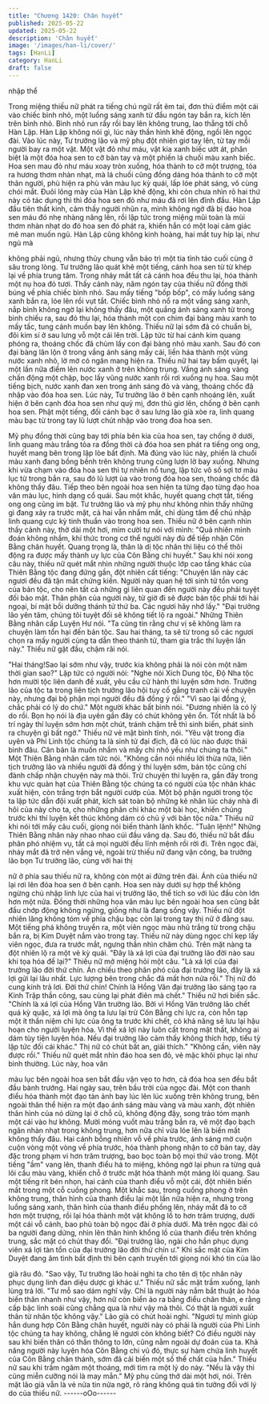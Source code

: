 ```yaml
---
title: "Chương 1420: Chân huyết"
published: 2025-05-22
updated: 2025-05-22
description: 'Chân huyết'
image: '/images/han-li/cover/'
tags: [HanLi]
category: HanLi
draft: false
---
```


nhập thể

Trong miệng thiếu nữ phát ra tiếng chú ngữ rất êm tai, đơn thủ
điểm một cái vào chiếc bình nhỏ, một luồng sáng xanh từ đầu
ngón tay bắn ra, kích lên trên bình nhỏ.
Bình nhỏ run rẩy rồi bay lên không trung, lao thẳng tới chỗ Hàn
Lập.
Hàn Lập không nói gì, lúc này thần hình khẽ động, ngồi lên ngọc
đài.
Vào lúc này, Tư trưởng lão và mỹ phụ đột nhiên giơ tay lên, từ tay
mỗi người bay ra một vật.
Một vật đỏ như máu, vật kia xanh biếc ướt át, phân biệt là một
đóa hoa sen to cỡ bàn tay và một phiến lá chuối màu xanh biếc.
Hoa sen mau đỏ như máu xoay tròn xuống, hóa thành to cỡ một
trượng, tỏa ra hương thơm nhàn nhạt, mà lá chuối cũng đồng
dáng hóa thành to cỡ một thân người, phù hiện ra phù văn màu
lục kỳ quái, lấp lóe phát sáng, vô cùng chói mắt.
Đuôi lông mày của Hàn Lập khẽ động, khi còn chưa nhìn rõ hai
thứ này có tác dụng thì thì đóa hoa sen đỏ như máu đã rơi lên
đỉnh đầu.
Hàn Lập đầu tiên thất kinh, cảm thấy người nhũn ra, mình không
ngờ đã bị đáo hoa sen máu đó nhẹ nhàng nâng lên, rồi lập tức
trong miệng mũi toàn là mùi thơm nhàn nhạt do đó hoa sen đó
phát ra, khiến hắn có một loại cảm giác mê man muốn ngủ.
Hàn Lập cũng không kinh hoàng, hai mắt tuy híp lại, như ngủ mà

không phải ngủ, nhưng thủy chung vẫn bảo trì một tia tỉnh táo
cuối cùng ở sâu trong lòng.
Tư trưởng lão quát khẽ một tiếng, cánh hoa sen từ từ khép lại về
phía trung tâm.
Trong nháy mắt tất cả cánh hoa đều thu lại, hóa thành một nụ hoa
đỏ tươi.
Thấy cảnh này, năm ngón tay của thiếu nữ đồng thời búng về
phía chiếc bình nhỏ.
Sau mấy tiếng "bốp bốp", có mấy luồng sáng xanh bắn ra, lóe lên
rồi vụt tắt. Chiếc bình nhỏ nổ ra một vầng sáng xanh, nắp bình
không ngờ lại không thấy đâu, một quầng ánh sáng xanh từ trong
bình chiếu ra, sau đó thu lại, hóa thành một con chim đại bàng
màu xanh to mấy tấc, tung cánh muốn bay lên không.
Thiếu nữ lại sớm đã có chuẩn bị, đôi kim sí ở sau lưng vỗ một cái
lên trời.
Lập tức từ hai cánh kim quang phóng ra, thoáng chốc đã chùm
lấy con đại bàng nhỏ màu xanh. Sau đó con đại bàng lăn lộn ở
trong vầng ánh sáng mấy cái, liền háa thành một vũng nước xanh
nhỏ, lờ mờ có ngân mang hiện ra.
Thiếu nữ hai tay bấm quyết, lại một lần nữa điểm lên nước xanh
ở trên không trung.
Vầng ánh sáng vàng chấn động một chập, bọc lấy vũng nước
xanh rồi rơi xuống nụ hoa.
Sau một tiếng bịch, nước xanh đan xen trong ánh sáng đỏ và
vàng, thoáng chốc đã nhập vào đóa hoa sen. Lúc này, Tư trưởng
lão ở bên cạnh nhoáng lên, xuất hiện ở bên cạnh đóa hoa sen
như quỷ mị, đơn thủ giơ lên, chống ở bên cạnh hoa sen.
Phật một tiếng, đối cánh bạc ở sau lưng lão già xòe ra, linh quang
màu bạc từ trong tay lũ lượt chút nhập vào trong đoa hoa sen.

Mỹ phụ đồng thời cũng bay tới phía bên kia của hoa sen, tay
chống ở dưới, linh quang màu trắng tỏa ra đồng thời cả đóa hoa
sen phát ra tiếng ong ong, huyết mang bên trong lập lòe bất định.
Mà đúng vào lúc này, phiến là chuối màu xanh đang bồng bềnh
trên không trung cũng lượn lờ bay xuống. Nhưng khi vừa chạm
vào đóa hoa sen thì tự nhiên nổ tung, lập tức vô số sợi tơ màu lục
từ trong bắn ra, sau đó lũ lượt ùa vào trong đóa hoa sen, thoáng
chốc đã không thấy đâu.
Tiếp theo bên ngoài hoa sen hiện ta từng đạo từng đạo hoa văn
màu lục, hình dạng cổ quái. Sau một khắc, huyết quang chợt tắt,
tiếng ong ong cũng im bặt.
Tư trưởng lão và mỹ phụ như không nhìn thấy những gì đang xảy
ra trước mặt, cả hai vẫn nhắm mắt, chỉ dùng tâm để chú nhập linh
quang cực kỳ tinh thuần vào trong hoa sen.
Thiếu nữ ở bên cạnh nhìn thấy cảnh này, thở dài một hơi, mỉm
cười tự nói với mình: "Quả nhiên mình đoán không nhầm, khí
thức trong cơ thể người này đủ để tiếp nhận Côn Bằng chân
huyết. Quang trọng là, thân là dị tộc nhân thì liệu có thể thôi động
ra được mấy thành uy lực của Côn Bằng chi huyết."
Sau khi nói xong câu này, thiếu nữ quét mắt nhìn những người
thuộc lớp cao tầng khác của Thiên Bằng tộc đang đứng gần, đột
nhiên cất tiếng: "Chuyện lần này các ngươi đều đã tận mắt chứng
kiến. Người này quan hệ tới sinh tử tồn vong của bản tộc, cho nên
tất cả những gì liên quan đến người này đều phải tuyệt đối bảo
mật. Thân phận của người này, từ giờ đi sẽ được bản tộc phái tới
hải ngoại, bí mật bồi dưỡng thánh tử thứ ba. Các ngươi hãy nhớ
lấy."
"Đại trưởng lão yên tâm, chúng tôi tuyệt đối sẽ không tiết lộ ra
ngoài." Những Thiên Bằng nhân cấp Luyện Hư nói.
"Ta cũng tin rằng chư vị sẽ không làm ra chuyện làm tổn hại đến
bản tộc. Sau hai tháng, ta sẽ từ trong số các ngươi chọn ra mấy
người cùng ta dẫn theo thánh tử, tham gia trắc thí luyện lần này."
Thiếu nữ gật đầu, chậm rãi nói.

"Hai tháng!Sao lại sớm như vậy, trước kia không phải là nói còn
một năm thời gian sao?" Lập tức có người nói: "Nghe nói Xích
Dung tộc, Độ Nha tộc hơn mười tộc liên danh đề xuất, yêu cầu cử
hành thí luyện sớm hơn. Trưởng lão của tộc ta trong liên tịch
trưởng lão hội tuy cố gắng tranh cãi về chuyện này, nhưng đại bộ
phận mọi người đều đã đồng ý rồi."
"Vì sao lại đồng ý, chắc phải có lý do chứ." Một người khác bất
bình nói.
"Đương nhiên là có lý do rồi. Bọn họ nói là địa uyên gần đây có
chút không yên ổn. Tốt nhất là bố trí ngày thí luyện sớm hơn một
chút, tránh chậm trễ thì sinh biến, phát sinh ra chuyện gì bất ngờ."
Thiếu nữ vẻ mặt bình tĩnh, nói.
"Yêu vật trong địa uyên và Phi Linh tộc chúng ta là sinh tử đại
địch, đã có lúc nào được thái bình đâu. Căn bản là muốn nhắm và
mấy chi nhỏ yếu như chúng ta thôi." Một Thiên Bằng nhân căm
tức nói.
"Không cần nói nhiều lời thừa nữa, liên tịch trưởng lão và nhiều
người đã đồng ý thí luyện sớm, bản tộc cũng chỉ đành chấp nhận
chuyện này mà thôi. Trừ chuyện thí luyện ra, gần đây trong khu
vực quản hạt của Thiên Bằng tộc chúng ta có người của tộc nhân
khác xuất hiện, còn trắng trợn bắt người cướp của. Một bộ phận
người trong tộc ta lập tức dẫn đội xuất phát, kích sát toàn bộ
những kẻ nhân lúc cháy nhà đi hôi của này cho ta, cho những
phân chi khác một bài học, khiến chúng trước khi thí luyện kết
thúc không dám có chủ ý với bản tộc nữa." Thiếu nữ khi nói tới
mấy câu cuối, giọng nói biến thành lãnh khốc.
"Tuân lệnh!" Những Thiên Bằng nhân này nhao nhao cúi đầu
vâng dạ.
Sau đó, thiếu nữ bắt đầu phân phó nhiệm vụ, tất cả mọi người
đều lĩnh mệnh rồi rời đi.
Trên ngọc đài, nháy mắt đã trở nên vắng vẻ, ngoài trừ thiếu nữ
đang vận công, ba trưởng lão bọn Tư trưởng lão, cùng với hai thị

nữ ở phía sau thiếu nữ ra, không còn một ai đứng trên đài.
Ánh của thiếu nữ lại rơi lên đóa hoa sen ở bên cạnh.
Hoa sen này dưới sự hợp thể không ngừng chú nhập linh lực của
hai vị trưởng lão, thể tích so với lúc đầu còn lớn hơn một nửa.
Đồng thời những hoa văn màu lục bên ngoài hoa sen cũng bắt
đầu chớp động không ngừng, giống như là đang sống vậy.
Thiếu nữ đột nhiên lăng không tóm về phía chậu bạc còn lại trong
tay thị nữ ở đằng sau.
Một tiếng phá không truyền ra, một viên ngọc màu nhũ trắng từ
trong chậu bắn ra, bị Kim Duyệt nắm vào trong tay.
Thiếu nữ này dùng ngọc chỉ kẹp lấy viên ngọc, đưa ra trước mắt,
ngưng thần nhìn chăm chú.
Trên mặt nàng ta đột nhiên lộ ra một vẻ kỳ quái. "Đây là xá lợi của
đại trưởng lão đời nào sau khi tọa hóa để lại?" Thiếu nữ mở
miệng hỏi một câu.
"Là xá lợi của đại trưởng lão đời thứ chín. Án chiếu theo phân phó
của đại trưởng lão, đây là xá lợi gửi lại lâu nhất. Lực lượng bên
trong chắc đã mất hơn nửa rồi." Thị nữ đó cung kính trả lơi.
Đời thứ chín! Chính là Hồng Vân đại trưởng lão sáng tạo ra Kinh
Trập thần công, sau cùng lại phát điên mà chết." Thiếu nữ hơi
biến sắc.
"Chính là xá lợi của Hồng Vân trưởng lão. Bởi vì Hồng Vân
trưởng lão chết quá kỳ quặc, xá lợi mà ông ta lưu lại trừ Côn
Bằng chi lực ra, còn hỗn tạp một ít thần niệm chi lực của ông ta
trước khi chết, có khả năng sẽ lưu lại hậu hoạn cho người luyện
hóa. Vì thế xá lợi này luôn cất trong mật thất, không ai dám tùy
tiện luyện hóa. Nếu đại trưởng lão cảm thấy không thích hợp, tiểu
tỳ lập tức đối cái khác." Thị nữ có chút bất an, giải thích."
"Không cần, viên này được rồi." Thiếu nữ quét mắt nhìn đáo hoa
sen đỏ, vẻ mặc khôi phục lại như bình thường. Lúc này, hoa văn

màu lục bên ngoài hoa sen bắt đầu vặn vẹo to hơn, cả đóa hoa
sen đều bắt đầu bành trướng.
Hai ngày sau, trên bầu trời của ngọc đài.
Một con thanh điểu hóa thành một đạo tàn ảnh bay lúc lên lúc
xuống trên không trung, bên ngoài thân thể hiện ra một đạo ánh
sáng màu vàng và màu xanh, đột nhiên thân hình của nó dừng lại
ở chỗ cũ, không động đậy, song trảo tóm mạnh một cái vào hư
không.
Mười móng vuốt màu trắng bắn ra, vẽ một đạo bạch ngân nhàn
nhạt trong không trung, hơn nữa chỉ vừa lóe lên là biến mất
không thấy đâu.
Hai cánh bỗng nhiên vỗ về phía trước, ánh sáng mờ cuộn cuộn
vòng một vòng về phía trước, hóa thành phong nhận to cỡ bàn
tay, dày đặc trong phạm vi hơn trăm trượng, bao bọc toàn bộ mọi
thứ vào trong.
Một tiếng "ầm" vang lên, thanh điểu há to miệng, không ngờ lại
phun ra từng quả lôi cầu màu vàng, khiến chỗ ở trước mặt hóa
thành một mảng lôi quang.
Sau một tiếng rít bén nhọn, hai cánh của thanh điểu vỗ một cái,
đột nhiên biến mất trong một cỗ cuồng phong.
Một khắc sau, trong cuồng phong ở trên không trung, thân hình
của thanh điểu lại một lần nữa hiện ra, nhưng trong luồng sáng
xanh, thân hình của thanh điểu phồng lên, nháy mắt đã to cỡ hơn
một trượng, rồi lại hóa thành một vật không lồ to hơn trăm trượng,
dưới một cái vỗ cánh, bao phủ toàn bộ ngọc đài ở phía dưới.
Mà trên ngọc đài có ba người đang dứng, nhìn lên thân hình
khổng lồ của thanh điểu trên không trung, sắc mặt có chút thay
đổi.
"Đại trưởng lão, ngài cho hắn phục dụng viên xá lợi tàn tổn của
đại trưởng lão đời thứ chín ư." Khi sắc mặt của Kim Duyệt đang
âm tình bất định thì bên cạnh truyền tới giọng nói khó tin của lão

già râu đỏ.
"Sao vậy, Tư trưởng lão hoài nghi ta cho tên dị tộc nhân này phục
dụng linh đan diệu dược gì khác ư." Thiếu nữ sắc mặt trầm
xuống, lạnh lùng trả lời.
"Tư mỗ sao dám nghĩ vậy. Chỉ là người này nắm bắt thuật ảo hóa
biến thân nhanh như vậy, hơn nữ còn biển ảo ra bằng điểu chân
thân, e rằng cấp bậc linh soái cũng chẳng qua là như vậy mà thôi.
Có thật là người xuất thân từ nhân tộc không vậy." Lão già có chút
hoài nghi.
"Ngươi tự mình giúp hắn dung hợp Côn Bằng chân huyết, người
này có phải là người của Phi Linh tộc chúng ta hay không, chẳng
lẽ ngươi còn không biết? Có điều người này sau khi biến thân có
thần thông to lớn, cũng nằm ngoài dự đoán của ta. Khả năng
người này luyện hóa Côn Bằng chi vũ đó, thực sự hàm chứa linh
huyết của Côn Bằng chân thánh, sớm đã cải biến một số thể chất
của hắn." Thiếu nữ sau khi trầm ngâm một thoáng, mới tìm ra một
lý do này.
"Nếu là vậy thì cũng miễn cưỡng nói là may mắn." Mỹ phụ cũng
thở dài một hơi, nói.
Trên mặt lão già vẫn là vẻ nửa tin nửa ngờ, rõ ràng không quá tin
tưởng đối với lý do của thiếu nữ.
------oOo------

